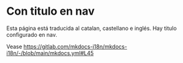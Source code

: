 # Con titulo en nav

Esta página está traducida al catalan, castellano e inglés. Hay titulo configurado en nav.

Vease <https://gitlab.com/mkdocs-i18n/mkdocs-i18n/-/blob/main/mkdocs.yml#L45>
